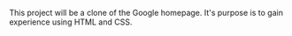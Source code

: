 This project will be a clone of the Google homepage. It's purpose is to gain experience using HTML and CSS.